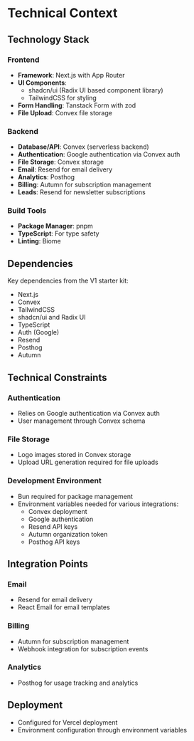 # Technical Context

## Technology Stack

### Frontend
- **Framework**: Next.js with App Router
- **UI Components**:
  - shadcn/ui (Radix UI based component library)
  - TailwindCSS for styling
- **Form Handling**: Tanstack Form with zod
- **File Upload**: Convex file storage

### Backend
- **Database/API**: Convex (serverless backend)
- **Authentication**: Google authentication via Convex auth
- **File Storage**: Convex storage
- **Email**: Resend for email delivery
- **Analytics**: Posthog
- **Billing**: Autumn for subscription management
- **Leads**: Resend for newsletter subscriptions

### Build Tools
- **Package Manager**: pnpm
- **TypeScript**: For type safety
- **Linting**: Biome

## Dependencies
Key dependencies from the V1 starter kit:
- Next.js
- Convex
- TailwindCSS
- shadcn/ui and Radix UI
- TypeScript
- Auth (Google)
- Resend
- Posthog
- Autumn

## Technical Constraints

### Authentication
- Relies on Google authentication via Convex auth
- User management through Convex schema

### File Storage
- Logo images stored in Convex storage
- Upload URL generation required for file uploads

### Development Environment
- Bun required for package management
- Environment variables needed for various integrations:
  - Convex deployment
  - Google authentication
  - Resend API keys
  - Autumn organization token
  - Posthog API keys

## Integration Points

### Email
- Resend for email delivery
- React Email for email templates

### Billing
- Autumn for subscription management
- Webhook integration for subscription events

### Analytics
- Posthog for usage tracking and analytics

## Deployment
- Configured for Vercel deployment
- Environment configuration through environment variables